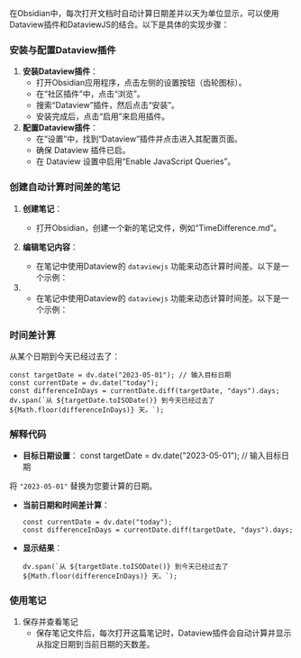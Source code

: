 在Obsidian中，每次打开文档时自动计算日期差并以天为单位显示，可以使用Dataview插件和DataviewJS的结合。以下是具体的实现步骤：

### 安装与配置Dataview插件

1. **安装Dataview插件**：
   - 打开Obsidian应用程序，点击左侧的设置按钮（齿轮图标）。
   - 在“社区插件”中，点击“浏览”。
   - 搜索“Dataview”插件，然后点击“安装”。
   - 安装完成后，点击“启用”来启用插件。
2. **配置Dataview插件**：
   - 在“设置”中，找到“Dataview”插件并点击进入其配置页面。
   - 确保 Dataview 插件已启。
   - 在 Dataview 设置中启用“Enable JavaScript Queries”。

### 创建自动计算时间差的笔记

1. **创建笔记**：
   - 打开Obsidian，创建一个新的笔记文件，例如“TimeDifference.md”。
2. **编辑笔记内容**：
   - 在笔记中使用Dataview的 `dataviewjs` 功能来动态计算时间差。以下是一个示例：

1. - 在笔记中使用Dataview的 `dataviewjs` 功能来动态计算时间差。以下是一个示例：


### 时间差计算

从某个日期到今天已经过去了：

```dataviewjs
const targetDate = dv.date("2023-05-01"); // 输入目标日期
const currentDate = dv.date("today");
const differenceInDays = currentDate.diff(targetDate, "days").days;
dv.span(`从 ${targetDate.toISODate()} 到今天已经过去了 ${Math.floor(differenceInDays)} 天。`);
```

### 解释代码

- **目标日期设置**：
  const targetDate = dv.date("2023-05-01"); // 输入目标日期
  

将 `"2023-05-01"` 替换为您要计算的日期。

- **当前日期和时间差计算**：

  ```
  const currentDate = dv.date("today");
  const differenceInDays = currentDate.diff(targetDate, "days").days;
  ```

- **显示结果**：

  ```
  dv.span(`从 ${targetDate.toISODate()} 到今天已经过去了 ${Math.floor(differenceInDays)} 天。`);
  ```

### 使用笔记

1. 保存并查看笔记
   - 保存笔记文件后，每次打开这篇笔记时，Dataview插件会自动计算并显示从指定日期到当前日期的天数差。
